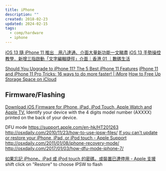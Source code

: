 ```yaml
---
title: iPhone
description: ""
created: 2018-02-23
updated: 2024-02-15
tags:
  - comp/hardware
  - iphone
---
```


[iOS 13 隨 iPhone 11 推出　用八達通、介面大量新功能一文睇盡](https://www.hk01.com/%E6%95%B8%E7%A2%BC%E7%94%9F%E6%B4%BB/377133/)
[iOS 13 手勢操控教學．新增三指啟動「文字編輯捷徑」介面｜香港 01 ｜數碼生活](https://www.hk01.com/%E6%95%B8%E7%A2%BC%E7%94%9F%E6%B4%BB/348102/)

[Should You Upgrade to iPhone 11? The 5 Best iPhone 11 Features](https://www.makeuseof.com/tag/iphone-11-upgrade/)
[iPhone 11 and iPhone 11 Pro Tricks: 16 ways to do more faster! | iMore](https://www.imore.com/iphone-11-secret-gesture-button-shortcuts)
[How to Free Up Storage Space on iCloud](https://www.makeuseof.com/tag/manage-your-icloud-storage-rather-than-paying-for-yearly-upgrades/)

## Firmware/Flashing

[Download iOS Firmware for iPhone, iPad, iPod Touch, Apple Watch and Apple TV.](https://ipsw.me/)
Identify your device with the 4 digits model number (AXXXX) printed on the back of your device.

DFU mode
https://support.apple.com/en-hk/HT201263
http://osxdaily.com/2010/11/23/how-to-use-ipsw-files/
[If you can't update or restore your iPhone, iPad, or iPod touch - Apple Support](https://support.apple.com/en-hk/HT201263)
http://osxdaily.com/2011/01/08/iphone-recovery-mode/
http://osxdaily.com/2017/01/03/how-dfu-mode-iphone-7/

[如果忘記 iPhone、iPad 或 iPod touch 的密碼，或裝置已遭停用 - Apple 支援](https://support.apple.com/zh-tw/HT204306) shift click on "Restore" to choose IPSW to flash
